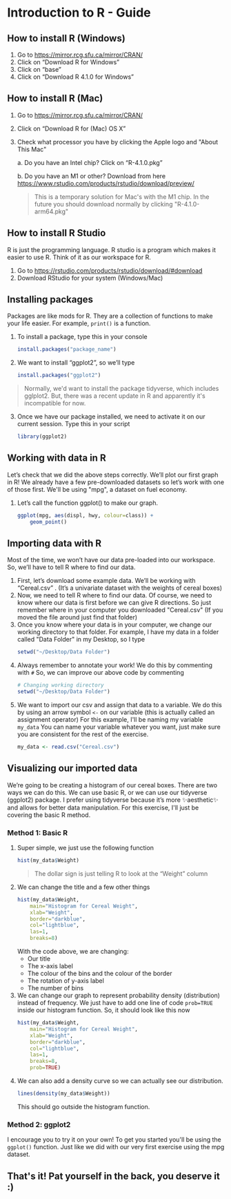 # Introduction to R - Guide
## How to install R (Windows)
1. Go to https://mirror.rcg.sfu.ca/mirror/CRAN/
2. Click on “Download R for Windows”
3. Click on “base”
4. Click on “Download R 4.1.0 for Windows”


## How to install R (Mac)
1. Go to https://mirror.rcg.sfu.ca/mirror/CRAN/
2. Click on “Download R for (Mac) OS X”
3. Check what processor you have by clicking the Apple logo and "About This Mac"

    a. Do you have an Intel chip? Click on “R-4.1.0.pkg”
    
    b. Do you have an M1 or other? Download from here https://www.rstudio.com/products/rstudio/download/preview/
    > This is a temporary solution for Mac's with the M1 chip. In the future you should download normally by clicking "R-4.1.0-arm64.pkg"
  
 
## How to install R Studio
R is just the programming language. R studio is a program which makes it easier to use R. Think of it as our workspace for R.
1. Go to https://rstudio.com/products/rstudio/download/#download
2. Download RStudio for your system (Windows/Mac)

## Installing packages
Packages are like mods for R. They are a collection of functions to make your life easier.
For example, ```print()``` is a function.

1. To install a package, type this in your console
    ```r
    install.packages("package_name")
    ```

2. We want to install “ggplot2”, so we’ll type
    ```r
    install.packages("ggplot2")
    ```
  > Normally, we'd want to install the package tidyverse, which includes gglplot2. But, there was a recent update in R and apparently it's incompatible for now.

3. Once we have our package installed, we need to activate it on our current session. Type this in your script
    ```r
    library(ggplot2)
    ```
    
## Working with data in R
Let’s check that we did the above steps correctly. We’ll plot our first graph in R!
We already have a few pre-downloaded datasets so let’s work with one of those first.
We'll be using "mpg", a dataset on fuel economy.
1. Let’s call the function ggplot() to make our graph.
    ```r
    ggplot(mpg, aes(displ, hwy, colour=class)) +
        geom_point()
    ```

## Importing data with R
Most of the time, we won’t have our data pre-loaded into our workspace. So, we’ll have to tell R where to find our data.
1. First, let’s download some example data. We’ll be working with “Cereal.csv” . (It’s a univariate dataset with the weights of cereal boxes)
2. Now, we need to tell R where to find our data. Of course, we need to know where our data is first before we can give R directions. So just remember where in your computer you downloaded "Cereal.csv" (If you moved the file around just find that folder)
3. Once you know where your data is in your computer, we change our working directory to that folder. For example, I have my data in a folder called "Data Folder" in my Desktop, so I type
    ```r
    setwd("~/Desktop/Data Folder")
    ```
4. Always remember to annotate your work! We do this by commenting with ```#``` So, we can improve our above code by commenting
    ```r
    # Changing working directory
    setwd("~/Desktop/Data Folder")
    ```
5. We want to import our csv and assign that data to a variable. We do this by using an arrow symbol ```<-``` on our variable (this is actually called an assignment operator) For this example, I'll be naming my variable ```my_data``` You can name your variable whatever you want, just make sure you are consistent for the rest of the exercise.
    ```r
    my_data <- read.csv("Cereal.csv")
    ```
  
## Visualizing our imported data
We’re going to be creating a histogram of our cereal boxes. There are two ways we can do this. We can use basic R, or we can use our tidyverse (ggplot2) package.
I prefer using tidyverse because it’s more ✨aesthetic✨ and allows for better data manipulation. For this exercise, I'll just be covering the basic R method.

### Method 1: Basic R
1. Super simple, we just use the following function
    ```r
    hist(my_data$Weight)
    ```
    > The dollar sign is just telling R to look at the “Weight” column
2. We can change the title and a few other things
    ```r
    hist(my_data$Weight,
        main="Histogram for Cereal Weight",
        xlab="Weight",
        border="darkblue",
        col="lightblue",
        las=1,
        breaks=8)
    ```
    With the code above, we are changing:
    * Our title
    * The x-axis label
    * The colour of the bins and the colour of the border
    * The rotation of y-axis label
    * The number of bins
3. We can change our graph to represent probability density (distribution) instead of frequency. We just have to add one line of code ```prob=TRUE``` inside our histogram function.
    So, it should look like this now
    ```r
    hist(my_data$Weight,
        main="Histogram for Cereal Weight",
        xlab="Weight",
        border="darkblue",
        col="lightblue",
        las=1,
        breaks=8,
        prob=TRUE)
    ```
4. We can also add a density curve so we can actually see our distribution.
    ```r
    lines(density(my_data$Weight))
    ```
    This should go outside the histogram function.

### Method 2: ggplot2
I encourage you to try it on your own!
To get you started you'll be using the ```ggplot()``` function. Just like we did with our very first exercise using the mpg dataset.

## That's it! Pat yourself in the back, you deserve it  :)
